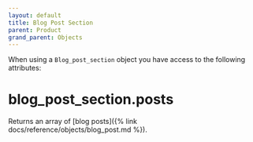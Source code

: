 ```yaml
---
layout: default
title: Blog Post Section
parent: Product
grand_parent: Objects
---
```


When using a `Blog_post_section` object you have access to the following attributes:

# blog_post_section.posts

Returns an array of [blog posts]({% link docs/reference/objects/blog_post.md %}).

